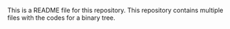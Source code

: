 This is a README file for this repository.
This repository contains multiple files with the codes for a binary tree.
